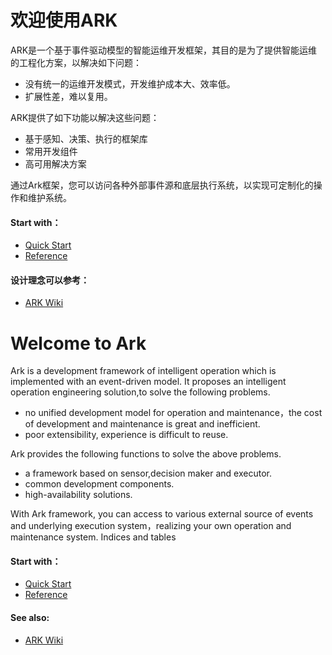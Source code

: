 
# 欢迎使用ARK

ARK是一个基于事件驱动模型的智能运维开发框架，其目的是为了提供智能运维的工程化方案，以解决如下问题：

* 没有统一的运维开发模式，开发维护成本大、效率低。
* 扩展性差，难以复用。

ARK提供了如下功能以解决这些问题：

* 基于感知、决策、执行的框架库
* 常用开发组件
* 高可用解决方案

通过Ark框架，您可以访问各种外部事件源和底层执行系统，以实现可定制化的操作和维护系统。

#### Start with：
* [Quick Start](./QUICK.md)
* [Reference](http://aiops.baidu.com/ark/ark.html)

#### 设计理念可以参考：
* [ARK Wiki](https://github.com/baidu/ARK/wiki)



# Welcome to Ark


Ark is a development framework of intelligent operation which is implemented with an event-driven model. It proposes an intelligent operation engineering solution,to solve the following problems.

* no unified development model for operation and maintenance，the cost of development and maintenance is great and inefficient.
* poor extensibility, experience is difficult to reuse.

Ark provides the following functions to solve the above problems.

* a framework based on sensor,decision maker and executor.
* common development components.
* high-availability solutions.

With Ark framework, you can access to various external source of events and underlying execution system，realizing your own operation and maintenance system.
Indices and tables

#### Start with：
* [Quick Start](./QUICK.md)
* [Reference](http://aiops.baidu.com/ark/ark.html)

#### See also:
* [ARK Wiki](https://github.com/baidu/ARK/wiki)
